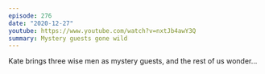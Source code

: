 ```yaml
---
episode: 276
date: "2020-12-27"
youtube: https://www.youtube.com/watch?v=nxtJb4awY3Q
summary: Mystery guests gone wild
---
```

Kate brings three wise men as mystery guests, and the rest of us wonder...

